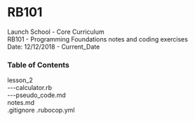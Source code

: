 # RB101
Launch School - Core Curriculum  
RB101 - Programming Foundations notes and coding exercises  
Date: 12/12/2018 - Current_Date

### Table of Contents
lesson_2  
---calculator.rb  
---pseudo_code.md  
notes.md  
.gitignore
.rubocop.yml